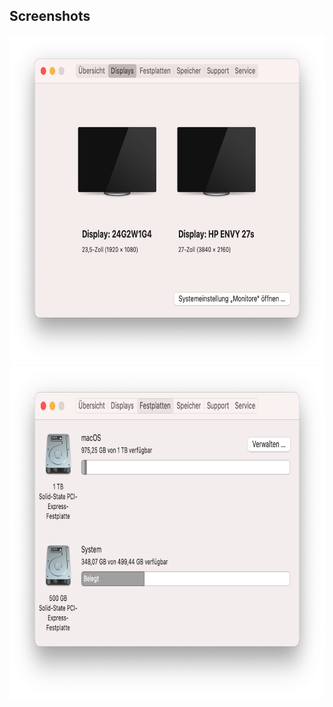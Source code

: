 Screenshots
-----

<img src="https://github.com/mipxx/OpenCoreEFI/blob/master/Docs/System/System_Info_2.png" width="698" height="526"/>
<img src="https://github.com/mipxx/OpenCoreEFI/blob/master/Docs/System/System_Info_3.png" width="893" height="532"/>
